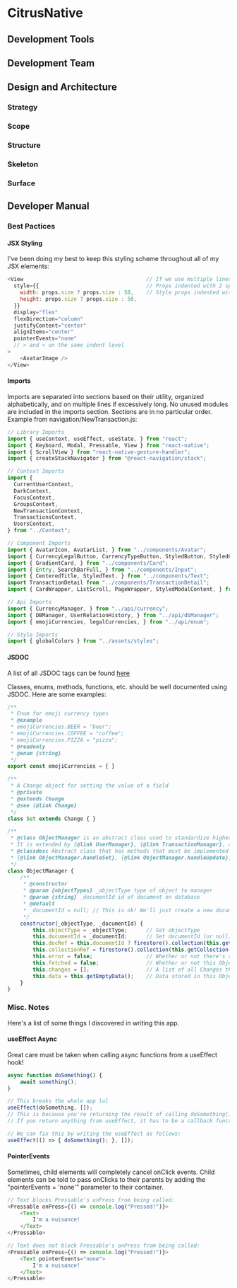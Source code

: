 # CitrusNative
## Development Tools
## Development Team
## Design and Architecture
### Strategy
### Scope
### Structure
### Skeleton
### Surface
## Developer Manual
### Best Pactices
#### JSX Styling
I've been doing my best to keep this styling scheme throughout all of my JSX elements:
```js
<View                                       // If we use multiple lines...
  style={{                                  // Props indented with 2 spaces 
    width: props.size ? props.size : 50,    // Style props indented with 4 spaces
    height: props.size ? props.size : 50,
  }} 
  display="flex" 
  flexDirection="column" 
  justifyContent="center" 
  alignItems="center"
  pointerEvents="none"
  // > and < on the same indent level
>
    <AvatarImage />
</View>
```
#### Imports
Imports are separated into sections based on their utility, organized alphabetically, and on multiple lines if excessively long.
No unused modules are included in the imports section.
Sections are in no particular order.
Example from navigation/NewTransaction.js:
```js
// Library Imports
import { useContext, useEffect, useState, } from "react";
import { Keyboard, Modal, Pressable, View } from "react-native";
import { ScrollView } from "react-native-gesture-handler";
import { createStackNavigator } from "@react-navigation/stack";

// Context Imports
import { 
  CurrentUserContext, 
  DarkContext, 
  FocusContext, 
  GroupsContext, 
  NewTransactionContext, 
  TransactionsContext, 
  UsersContext, 
} from "../Context";

// Component Imports
import { AvatarIcon, AvatarList, } from "../components/Avatar";
import { CurrencyLegalButton, CurrencyTypeButton, StyledButton, StyledCheckbox, DropDownButton, } from "../components/Button";
import { GradientCard, } from "../components/Card";
import { Entry, SearchBarFull, } from "../components/Input";
import { CenteredTitle, StyledText, } from "../components/Text";
import TransactionDetail from "../components/TransactionDetail";
import { CardWrapper, ListScroll, PageWrapper, StyledModalContent, } from "../components/Wrapper";

// Api Imports
import { CurrencyManager, } from "../api/currency";
import { DBManager, UserRelationHistory, } from "../api/dbManager";
import { emojiCurrencies, legalCurrencies, } from "../api/enum";

// Style Imports
import { globalColors } from "../assets/styles";
```
#### JSDOC
A list of all JSDOC tags can be found [here](https://jsdoc.app/)

Classes, enums, methods, functions, etc. should be well documented using JSDOC. Here are some examples:
```js
/**
 * Enum for emoji currency types
 * @example
 * emojiCurrencies.BEER = "beer";
 * emojiCurrencies.COFFEE = "coffee";
 * emojiCurrencies.PIZZA = "pizza";
 * @readonly
 * @enum {string}
 */
export const emojiCurrencies = { }

/**
 * A Change object for setting the value of a field
 * @private
 * @extends Change
 * @see {@link Change}
 */
class Set extends Change { }

/**
 * @class ObjectManager is an abstract class used to standardize higher-level oprations of database objects.
 * It is extended by {@link UserManager}, {@link TransactionManager}, and {@link GroupManager}.
 * @classdesc Abstract class that has methods that must be implemented by subclasses ({@link ObjectManager.handleAdd}, {@link ObjectManager.handleRemove}, 
 * {@link ObjectManager.handleSet}, {@link ObjectManager.handleUpdate}, {@link ObjectManager.handleGet}, and {@link ObjectManager.getEmptyData})
 */
class ObjectManager {
    /**
     * @constructor
     * @param {objectTypes} _objectType type of object to manager
     * @param {string} _documentId id of document on database
     * @default
     * _documentId = null; // This is ok! We'll just create a new document if there's no ID
     */
    constructor(_objectType, _documentId) {
        this.objectType = _objectType;      // Set objectType
        this.documentId = _documentId;      // Set documentId (or null)
        this.docRef = this.documentId ? firestore().collection(this.getCollection()).doc(_documentId) : null;   // Get reference if there's an ID
        this.collectionRef = firestore().collection(this.getCollection()); // Get collection reference based on the objectType
        this.error = false;                 // Whether or not there's an error in this ObjectManager (hopefully not)
        this.fetched = false;               // Whether or not this ObjectManager has fetched any data    
        this.changes = [];                  // A list of all Changes that this ObjectManager has yet to apply
        this.data = this.getEmptyData();    // Data stored in this ObjectManger (specific to subclass)
    } 
}
```
### Misc. Notes
Here's a list of some things I discovered in writing this app.
#### useEffect Async
Great care must be taken when calling async functions from a useEffect hook!
```js
async function doSomething() {
    await something();
}

// This breaks the whole app lol
useEffect(doSomething, []);
// This is because you're returning the result of calling doSomething() from the useEffect function.
// If you return anything from useEffect, it has to be a callback function.

// We can fix this by writing the useEffect as follows:
useEffect(() => { doSomething(); }, []);
```
#### PointerEvents
Sometimes, child elements will completely cancel onClick events. Child elements can be told to pass onClicks to their parents by adding the "pointerEvents = 'none'" parameter to their container.
```js
// Text blocks Pressable's onPress from being called:
<Pressable onPress={() => console.log("Pressed!")}>
    <Text>
        I'm a nuisance!
    </Text>
</Pressable>

// Text does not block Pressable's onPress from being called:
<Pressable onPress={() => console.log("Pressed!")}>
    <Text pointerEvents="none">
        I'm a nuisance!
    </Text>
</Pressable>
```
